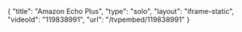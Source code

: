 {
    "title": "Amazon Echo Plus",
    "type": "solo",
    "layout": "iframe-static",
    "videoId": "119838991",
    "url": "\/tvpembed\/119838991"
}